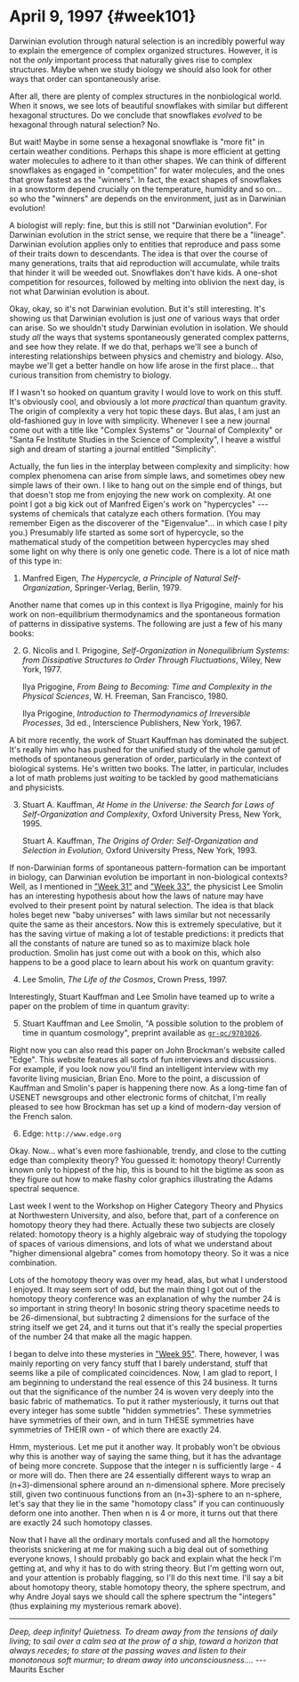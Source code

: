 # April 9, 1997 {#week101}

Darwinian evolution through natural selection is an incredibly powerful
way to explain the emergence of complex organized structures. However,
it is not the *only* important process that naturally gives rise to
complex structures. Maybe when we study biology we should also look for
other ways that order can spontaneously arise.

After all, there are plenty of complex structures in the nonbiological
world. When it snows, we see lots of beautiful snowflakes with similar
but different hexagonal structures. Do we conclude that snowflakes
*evolved* to be hexagonal through natural selection? No.

But wait! Maybe in some sense a hexagonal snowflake is "more fit" in
certain weather conditions. Perhaps this shape is more efficient at
getting water molecules to adhere to it than other shapes. We can think
of different snowflakes as engaged in "competition" for water
molecules, and the ones that grow fastest as the "winners". In fact,
the exact shapes of snowflakes in a snowstorm depend crucially on the
temperature, humidity and so on... so who the "winners" are depends
on the environment, just as in Darwinian evolution!

A biologist will reply: fine, but this is still not "Darwinian
evolution". For Darwinian evolution in the strict sense, we require
that there be a "lineage". Darwinian evolution applies only to
entities that reproduce and pass some of their traits down to
descendants. The idea is that over the course of many generations,
traits that aid reproduction will accumulate, while traits that hinder
it will be weeded out. Snowflakes don't have kids. A one-shot
competition for resources, followed by melting into oblivion the next
day, is not what Darwinian evolution is about.

Okay, okay, so it's not Darwinian evolution. But it's still
interesting. It's showing us that Darwinian evolution is just *one* of
various ways that order can arise. So we shouldn't study Darwinian
evolution in isolation. We should study *all* the ways that systems
spontaneously generated complex patterns, and see how they relate. If we
do that, perhaps we'll see a bunch of interesting relationships between
physics and chemistry and biology. Also, maybe we'll get a better
handle on how life arose in the first place... that curious transition
from chemistry to biology.

If I wasn't so hooked on quantum gravity I would love to work on this
stuff. It's obviously cool, and obviously a lot more *practical* than
quantum gravity. The origin of complexity a very hot topic these days.
But alas, I am just an old-fashioned guy in love with simplicity.
Whenever I see a new journal come out with a title like "Complex
Systems" or "Journal of Complexity" or "Santa Fe Institute Studies
in the Science of Complexity", I heave a wistful sigh and dream of
starting a journal entitled "Simplicity".

Actually, the fun lies in the interplay between complexity and
simplicity: how complex phenomena can arise from simple laws, and
sometimes obey new simple laws of their own. I like to hang out on the
simple end of things, but that doesn't stop me from enjoying the new
work on complexity. At one point I got a big kick out of Manfred
Eigen's work on "hypercycles" --- systems of chemicals that
catalyze each others formation. (You may remember Eigen as the
discoverer of the "Eigenvalue"... in which case I pity you.)
Presumably life started as some sort of hypercycle, so the mathematical
study of the competition between hypercycles may shed some light on why
there is only one genetic code. There is a lot of nice math of this type
in:

1) Manfred Eigen, _The Hypercycle, a Principle of Natural Self-Organization_, Springer-Verlag, Berlin, 1979.

Another name that comes up in this context is Ilya Prigogine, mainly for
his work on non-equilibrium thermodynamics and the spontaneous formation
of patterns in dissipative systems. The following are just a few of his
many books:

2) G. Nicolis and I. Prigogine, _Self-Organization in Nonequilibrium Systems: from Dissipative Structures to Order Through Fluctuations_, Wiley, New York, 1977.

    Ilya Prigogine, _From Being to Becoming: Time and Complexity in the Physical Sciences_, W. H. Freeman, San Francisco, 1980.

    Ilya Prigogine, _Introduction to Thermodynamics of Irreversible Processes_, 3d ed., Interscience Publishers, New York, 1967.

A bit more recently, the work of Stuart Kauffman has dominated the
subject. It's really him who has pushed for the unified study of the
whole gamut of methods of spontaneous generation of order, particularly
in the context of biological systems. He's written two books. The
latter, in particular, includes a lot of math problems just *waiting* to
be tackled by good mathematicians and physicists.

3) Stuart A. Kauffman, _At Home in the Universe: the Search for Laws of Self-Organization and Complexity_, Oxford University Press, New York, 1995.

    Stuart A. Kauffman, _The Origins of Order: Self-Organization and Selection in Evolution_, Oxford University Press, New York, 1993.

If non-Darwinian forms of spontaneous pattern-formation can be important
in biology, can Darwinian evolution be important in non-biological
contexts? Well, as I mentioned in ["Week 31"](#week31) and
["Week 33"](#week33), the physicist Lee Smolin has an interesting
hypothesis about how the laws of nature may have evolved to their
present point by natural selection. The idea is that black holes beget
new "baby universes" with laws similar but not necessarily quite the
same as their ancestors. Now this is extremely speculative, but it has
the saving virtue of making a lot of testable predictions: it predicts
that all the constants of nature are tuned so as to maximize black hole
production. Smolin has just come out with a book on this, which also
happens to be a good place to learn about his work on quantum gravity:

4) Lee Smolin, _The Life of the Cosmos_, Crown Press, 1997.

Interestingly, Stuart Kauffman and Lee Smolin have teamed up to write a
paper on the problem of time in quantum gravity:

5) Stuart Kauffman and Lee Smolin, "A possible solution to the problem of time in quantum cosmology", preprint available as [`gr-qc/9703026`](https://arxiv.org/abs/gr-qc/9703026).

Right now you can also read this paper on John Brockman's website
called "Edge". This website features all sorts of fun interviews and
discussions. For example, if you look now you'll find an intelligent
interview with my favorite living musician, Brian Eno. More to the
point, a discussion of Kauffman and Smolin's paper is happening there
now. As a long-time fan of USENET newsgroups and other electronic forms
of chitchat, I'm really pleased to see how Brockman has set up a kind
of modern-day version of the French salon.

6) Edge: `http://www.edge.org`

Okay. Now... what's even more fashionable, trendy, and close to the
cutting edge than complexity theory? You guessed it: homotopy theory!
Currently known only to hippest of the hip, this is bound to hit the
bigtime as soon as they figure out how to make flashy color graphics
illustrating the Adams spectral sequence.

Last week I went to the Workshop on Higher Category Theory and Physics
at Northwestern University, and also, before that, part of a conference
on homotopy theory they had there. Actually these two subjects are
closely related: homotopy theory is a highly algebraic way of studying
the topology of spaces of various dimensions, and lots of what we
understand about "higher dimensional algebra" comes from homotopy
theory. So it was a nice combination.

Lots of the homotopy theory was over my head, alas, but what I
understood I enjoyed. It may seem sort of odd, but the main thing I got
out of the homotopy theory conference was an explanation of why the
number 24 is so important in string theory! In bosonic string theory
spacetime needs to be 26-dimensional, but subtracting 2 dimensions for
the surface of the string itself we get 24, and it turns out that it's
really the special properties of the number 24 that make all the magic
happen.

I began to delve into these mysteries in ["Week 95"](#week95).
There, however, I was mainly reporting on very fancy stuff that I barely
understand, stuff that seems like a pile of complicated coincidences.
Now, I am glad to report, I am beginning to understand the real essence
of this 24 business. It turns out that the significance of the number 24
is woven very deeply into the basic fabric of mathematics. To put it
rather mysteriously, it turns out that every integer has some subtle
"hidden symmetries". These symmetries have symmetries of their own,
and in turn THESE symmetries have symmetries of THEIR own - of which
there are exactly 24.

Hmm, mysterious. Let me put it another way. It probably won't be
obvious why this is another way of saying the same thing, but it has the
advantage of being more concrete. Suppose that the integer n is
sufficiently large - 4 or more will do. Then there are 24 essentially
different ways to wrap an (n+3)-dimensional sphere around an
n-dimensional sphere. More precisely still, given two continuous
functions from an (n+3)-sphere to an n-sphere, let's say that they lie
in the same "homotopy class" if you can continuously deform one into
another. Then when n is 4 or more, it turns out that there are exactly
24 such homotopy classes.

Now that I have all the ordinary mortals confused and all the homotopy
theorists snickering at me for making such a big deal out of something
everyone knows, I should probably go back and explain what the heck I'm
getting at, and why it has to do with string theory. But I'm getting
worn out, and your attention is probably flagging, so I'll do this next
time. I'll say a bit about homotopy theory, stable homotopy theory, the
sphere spectrum, and why Andre Joyal says we should call the sphere
spectrum the "integers" (thus explaining my mysterious remark above).

------------------------------------------------------------------------

*Deep, deep infinity! Quietness. To dream away from the tensions of
daily living; to sail over a calm sea at the prow of a ship, toward a
horizon that always recedes; to stare at the passing waves and listen to
their monotonous soft murmur; to dream away into unconsciousness....* ---
Maurits Escher
